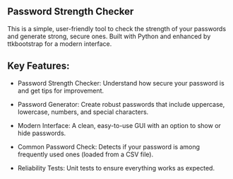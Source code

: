 <h2>Password Strength Checker</h2>

This is a simple, user-friendly tool to check the strength of your passwords and generate strong, secure ones. Built with Python and enhanced by ttkbootstrap for a modern interface.



<h2>Key Features:</h2>

- Password Strength Checker: Understand how secure your password is and get tips for improvement.

- Password Generator: Create robust passwords that include uppercase, lowercase, numbers, and special characters.

- Modern Interface: A clean, easy-to-use GUI with an option to show or hide passwords.

- Common Password Check: Detects if your password is among frequently used ones (loaded from a CSV file).

- Reliability Tests: Unit tests to ensure everything works as expected.
